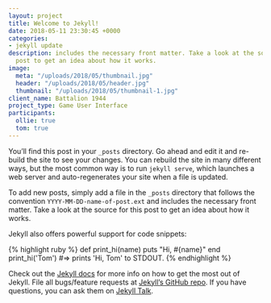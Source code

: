 ```yaml
---
layout: project
title: Welcome to Jekyll!
date: 2018-05-11 23:30:45 +0000
categories:
- jekyll update
description: includes the necessary front matter. Take a look at the source for this
  post to get an idea about how it works.
image:
  meta: "/uploads/2018/05/thumbnail.jpg"
  header: "/uploads/2018/05/header.jpg"
  thumbnail: "/uploads/2018/05/thumbnail-1.jpg"
client_name: Battalion 1944
project_type: Game User Interface
participants:
  ollie: true
  tom: true
---
```

You’ll find this post in your `_posts` directory. Go ahead and edit it and re-build the site to see your changes. You can rebuild the site in many different ways, but the most common way is to run `jekyll serve`, which launches a web server and auto-regenerates your site when a file is updated.

To add new posts, simply add a file in the `_posts` directory that follows the convention `YYYY-MM-DD-name-of-post.ext` and includes the necessary front matter. Take a look at the source for this post to get an idea about how it works.

Jekyll also offers powerful support for code snippets:

{% highlight ruby %}
def print_hi(name)
  puts "Hi, #{name}"
end
print_hi('Tom')
#=> prints 'Hi, Tom' to STDOUT.
{% endhighlight %}

Check out the [Jekyll docs][jekyll-docs] for more info on how to get the most out of Jekyll. File all bugs/feature requests at [Jekyll’s GitHub repo][jekyll-gh]. If you have questions, you can ask them on [Jekyll Talk][jekyll-talk].

[jekyll-docs]: https://jekyllrb.com/docs/home
[jekyll-gh]:   https://github.com/jekyll/jekyll
[jekyll-talk]: https://talk.jekyllrb.com/
